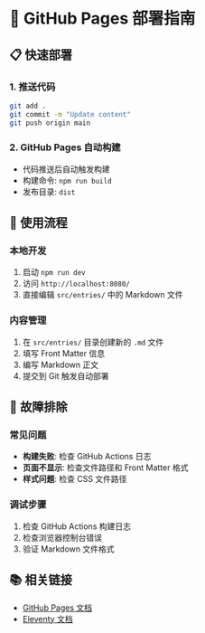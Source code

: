 # 🚀 GitHub Pages 部署指南

## 📋 快速部署

### 1. 推送代码
```bash
git add .
git commit -m "Update content"
git push origin main
```

### 2. GitHub Pages 自动构建
- 代码推送后自动触发构建
- 构建命令: `npm run build`
- 发布目录: `dist`

## 🎯 使用流程

### 本地开发
1. 启动 `npm run dev`
2. 访问 `http://localhost:8080/`
3. 直接编辑 `src/entries/` 中的 Markdown 文件

### 内容管理
1. 在 `src/entries/` 目录创建新的 `.md` 文件
2. 填写 Front Matter 信息
3. 编写 Markdown 正文
4. 提交到 Git 触发自动部署

## 🔧 故障排除

### 常见问题
- **构建失败**: 检查 GitHub Actions 日志
- **页面不显示**: 检查文件路径和 Front Matter 格式
- **样式问题**: 检查 CSS 文件路径

### 调试步骤
1. 检查 GitHub Actions 构建日志
2. 检查浏览器控制台错误
3. 验证 Markdown 文件格式

## 📚 相关链接
- [GitHub Pages 文档](https://docs.github.com/en/pages)
- [Eleventy 文档](https://www.11ty.dev/)